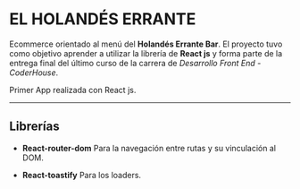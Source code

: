 # EL HOLANDÉS ERRANTE
Ecommerce orientado al menú del **Holandés Errante Bar**.
El proyecto tuvo como objetivo aprender a utilizar la librería de **React js** y forma parte de la entrega final del último curso de la carrera de *Desarrollo Front End - CoderHouse*.

Primer App realizada con React js.

***
 ## Librerías
* **React-router-dom**
Para la navegación entre rutas y su vinculación al DOM.
 
* **React-toastify**
Para los loaders.

